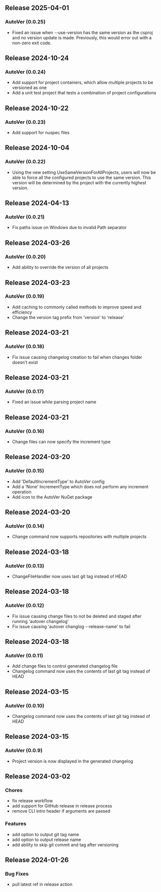 ## Release 2025-04-01

### AutoVer (0.0.25)
* Fixed an issue when --use-version has the same version as the csproj and no version update is made. Previously, this would error out with a non-zero exit code.

## Release 2024-10-24

### AutoVer (0.0.24)
* Add support for project containers, which allow multiple projects to be versioned as one
* Add a unit test project that tests a combination of project configurations

## Release 2024-10-22

### AutoVer (0.0.23)
* Add support for nuspec files

## Release 2024-10-04

### AutoVer (0.0.22)
* Using the new setting UseSameVersionForAllProjects, users will now be able to force all the configured projects to use the same version. This version will be determined by the project with the currently highest version.

## Release 2024-04-13

### AutoVer (0.0.21)
* Fix paths issue on Windows due to invalid Path separator

## Release 2024-03-26

### AutoVer (0.0.20)
* Add ability to override the version of all projects

## Release 2024-03-23

### AutoVer (0.0.19)
* Add caching to commonly called methods to improve speed and efficiency
* Change the version tag prefix from 'version' to 'release'

## Release 2024-03-21

### AutoVer (0.0.18)
* Fix issue causing changelog creation to fail when changes folder doesn't exist

## Release 2024-03-21

### AutoVer (0.0.17)
* Fixed an issue while parsing project name

## Release 2024-03-21

### AutoVer (0.0.16)
* Change files can now specify the increment type

## Release 2024-03-20

### AutoVer (0.0.15)
* Add 'DefaultIncrementType' to AutoVer config
* Add a 'None' IncrementType which does not perform any increment operation
* Add icon to the AutoVer NuGet package

## Release 2024-03-20

### AutoVer (0.0.14)
* Change command now supports repositories with multiple projects

## Release 2024-03-18

### AutoVer (0.0.13)
* ChangeFileHandler now uses last git tag instead of HEAD

## Release 2024-03-18

### AutoVer (0.0.12)
* Fix issue causing change files to not be deleted and staged after running 'autover changelog'
* Fix issue causing 'autover changlog --release-name' to fail

## Release 2024-03-18

### AutoVer (0.0.11)
* Add change files to control generated changelog file
* Changelog command now uses the contents of last git tag instead of HEAD

## Release 2024-03-15

### AutoVer (0.0.10)
* Changelog command now uses the contents of last git tag instead of HEAD

## Release 2024-03-15

### AutoVer (0.0.9)
* Project version is now displayed in the generated changelog

## Release 2024-03-02

### Chores
* fix release workflow
* add support for GitHub release in release process
* remove CLI intro header if arguments are passed
### Features
* add option to output git tag name
* add option to output release name
* add ability to skip git commit and tag after versioning

## Release 2024-01-26

### Bug Fixes
* pull latest ref in release action
